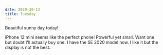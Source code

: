 ```yaml
---
date: 2020-10-13
title: Tuesday
---
```


Beautiful sunny day today!

iPhone 12 mini seems like the perfect phone! Powerful yet small.
Want one but doubt I'll actually buy one. I have the SE 2020 model now. I like it but the display is not the best..
